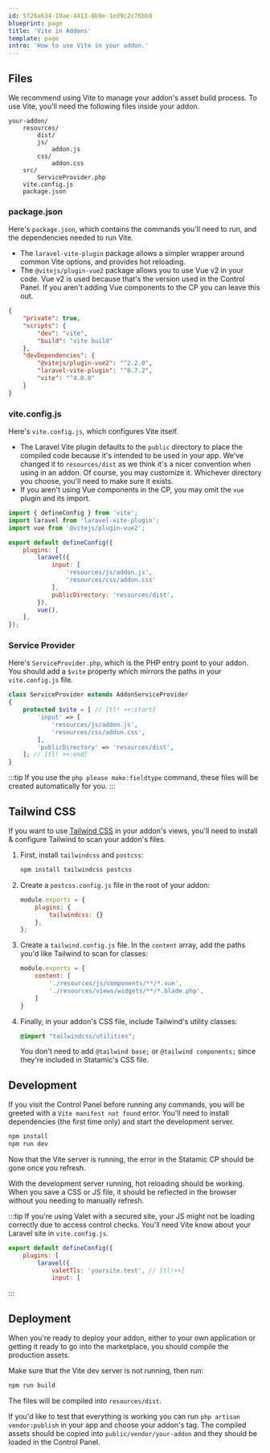 ```yaml
---
id: 5f26a634-19ae-4413-8b9e-1ed9c2c76bb0
blueprint: page
title: 'Vite in Addons'
template: page
intro: 'How to use Vite in your addon.'
---
```


## Files
We recommend using Vite to manage your addon's asset build process. To use Vite, you'll need the following files inside your addon.

``` files theme:serendipity-light
your-addon/
    resources/
        dist/
        js/
            addon.js
        css/
            addon.css
    src/
        ServiceProvider.php
    vite.config.js
    package.json
```

### package.json
Here's `package.json`, which contains the commands you'll need to run, and the dependencies needed to run Vite.

- The `laravel-vite-plugin` package allows a simpler wrapper around common Vite options, and provides hot reloading.
- The `@vitejs/plugin-vue2` package allows you to use Vue v2 in your code. Vue v2 is used because that's the version used in the Control Panel. If you aren't adding Vue components to the CP you can leave this out.

```json
{
    "private": true,
    "scripts": {
        "dev": "vite",
        "build": "vite build"
    },
    "devDependencies": {
        "@vitejs/plugin-vue2": "^2.2.0",
        "laravel-vite-plugin": "^0.7.2",
        "vite": "^4.0.0"
    }
}
```

### vite.config.js
Here's `vite.config.js`, which configures Vite itself.

- The Laravel Vite plugin defaults to the `public` directory to place the compiled code because it's intended to be used in your app. We've changed it to `resources/dist` as we think it's a nicer convention when using in an addon. Of course, you may customize it. Whichever directory you choose, you'll need to make sure it exists.
- If you aren't using Vue components in the CP, you may omit the `vue` plugin and its import.

```js
import { defineConfig } from 'vite';
import laravel from 'laravel-vite-plugin';
import vue from '@vitejs/plugin-vue2';

export default defineConfig({
    plugins: [
        laravel({
            input: [
                'resources/js/addon.js',
                'resources/css/addon.css'
            ],
            publicDirectory: 'resources/dist',
        }),
        vue(),
    ],
});
```

### Service Provider
Here's `ServiceProvider.php`, which is the PHP entry point to your addon. You should add a `$vite` property which mirrors the paths in your `vite.config.js` file.

```php
class ServiceProvider extends AddonServiceProvider
{
    protected $vite = [ // [tl! ++:start]
        'input' => [
            'resources/js/addon.js',
            'resources/css/addon.css',
        ],
        'publicDirectory' => 'resources/dist',
    ]; // [tl! ++:end]
}
```

:::tip
If you use the `php please make:fieldtype` command, these files will be created automatically for you.
:::

## Tailwind CSS

If you want to use [Tailwind CSS](https://tailwindcss.com) in your addon's views, you'll need to install & configure Tailwind to scan your addon's files.

1. First, install `tailwindcss` and `postcss`:
    ```sh
    npm install tailwindcss postcss
    ```

2. Create a `postcss.config.js` file in the root of your addon:
    ```js
    module.exports = {
        plugins: {
            tailwindcss: {}
        },
    };
    ```

3. Create a `tailwind.config.js` file. In the `content` array, add the paths you'd like Tailwind to scan for classes:
    ```js
    module.exports = {
        content: [
            './resources/js/components/**/*.vue',
            './resources/views/widgets/**/*.blade.php',
        ]
    }
    ```

4. Finally, in your addon's CSS file, include Tailwind's utility classes:
    ```css
    @import "tailwindcss/utilities";
    ```

    You don't need to add `@tailwind base;` or `@tailwind components;` since they're included in Statamic's CSS file.

## Development

If you visit the Control Panel before running any commands, you will be greeted with a `Vite manifest not found` error. You'll need to install dependencies (the first time only) and start the development server.

```bash
npm install
npm run dev
```

Now that the Vite server is running, the error in the Statamic CP should be gone once you refresh.

With the development server running, hot reloading should be working. When you save a CSS or JS file, it should be reflected in the browser without you needing to manually refresh.

:::tip
If you're using Valet with a secured site, your JS might not be loading correctly due to access control checks. You'll need Vite know about your Laravel site in `vite.config.js`.

```js
export default defineConfig({
    plugins: [
        laravel({
            valetTls: 'yoursite.test', // [tl!++]
            input: [
```
:::

## Deployment

When you're ready to deploy your addon, either to your own application or getting it ready to go into the marketplace, you should compile the production assets.

Make sure that the Vite dev server is not running, then run:

```bash
npm run build
```

The files will be compiled into `resources/dist`.

If you'd like to test that everything is working you can run `php artisan vendor:publish` in your app and choose your addon's tag. The compiled assets should be copied into `public/vendor/your-addon` and they should be loaded in the Control Panel.
